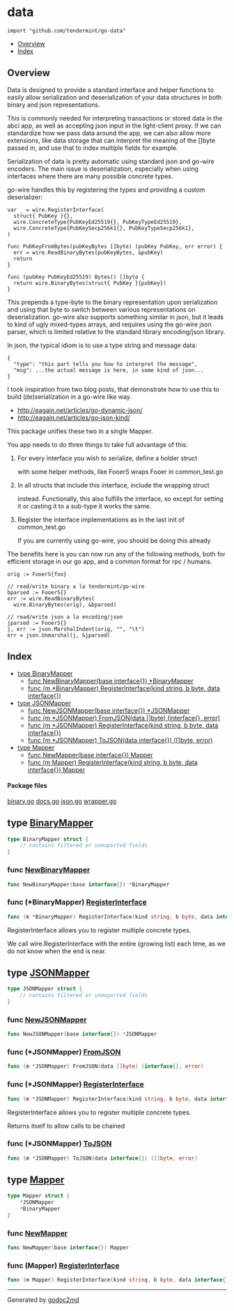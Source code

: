 

# data
`import "github.com/tendermint/go-data"`

* [Overview](#pkg-overview)
* [Index](#pkg-index)

## <a name="pkg-overview">Overview</a>
Data is designed to provide a standard interface and helper functions to
easily allow serialization and deserialization of your data structures
in both binary and json representations.

This is commonly needed for interpreting transactions or stored data in the
abci app, as well as accepting json input in the light-client proxy. If we
can standardize how we pass data around the app, we can also allow more
extensions, like data storage that can interpret the meaning of the []byte
passed in, and use that to index multiple fields for example.

Serialization of data is pretty automatic using standard json and go-wire
encoders.  The main issue is deserialization, especially when using interfaces
where there are many possible concrete types.

go-wire handles this by registering the types and providing a custom
deserializer:


	var _ = wire.RegisterInterface(
	  struct{ PubKey }{},
	  wire.ConcreteType{PubKeyEd25519{}, PubKeyTypeEd25519},
	  wire.ConcreteType{PubKeySecp256k1{}, PubKeyTypeSecp256k1},
	)
	
	func PubKeyFromBytes(pubKeyBytes []byte) (pubKey PubKey, err error) {
	  err = wire.ReadBinaryBytes(pubKeyBytes, &pubKey)
	  return
	}
	
	func (pubKey PubKeyEd25519) Bytes() []byte {
	  return wire.BinaryBytes(struct{ PubKey }{pubKey})
	}

This prepends a type-byte to the binary representation upon serialization and
using that byte to switch between various representations on deserialization.
go-wire also supports something similar in json, but it leads to kind of ugly
mixed-types arrays, and requires using the go-wire json parser, which is
limited relative to the standard library encoding/json library.

In json, the typical idiom is to use a type string and message data:


	{
	  "type": "this part tells you how to interpret the message",
	  "msg": ...the actual message is here, in some kind of json...
	}

I took inspiration from two blog posts, that demonstrate how to use this
to build (de)serialization in a go-wire like way.

* <a href="http://eagain.net/articles/go-dynamic-json/">http://eagain.net/articles/go-dynamic-json/</a>
* <a href="http://eagain.net/articles/go-json-kind/">http://eagain.net/articles/go-json-kind/</a>

This package unifies these two in a single Mapper.

You app needs to do three things to take full advantage of this:

1. For every interface you wish to serialize, define a holder struct


	with some helper methods, like FooerS wraps Fooer in common_test.go

2. In all structs that include this interface, include the wrapping struct


	instead.  Functionally, this also fulfills the interface, so except for
	setting it or casting it to a sub-type it works the same.

3. Register the interface implementations as in the last init of common_test.go


	If you are currently using go-wire, you should be doing this already

The benefits here is you can now run any of the following methods, both for
efficient storage in our go app, and a common format for rpc / humans.


	orig := FooerS{foo}
	
	// read/write binary a la tendermint/go-wire
	bparsed := FooerS{}
	err := wire.ReadBinaryBytes(
	  wire.BinaryBytes(orig), &bparsed)
	
	// read/write json a la encoding/json
	jparsed := FooerS{}
	j, err := json.MarshalIndent(orig, "", "\t")
	err = json.Unmarshal(j, &jparsed)




## <a name="pkg-index">Index</a>
* [type BinaryMapper](#BinaryMapper)
  * [func NewBinaryMapper(base interface{}) *BinaryMapper](#NewBinaryMapper)
  * [func (m *BinaryMapper) RegisterInterface(kind string, b byte, data interface{})](#BinaryMapper.RegisterInterface)
* [type JSONMapper](#JSONMapper)
  * [func NewJSONMapper(base interface{}) *JSONMapper](#NewJSONMapper)
  * [func (m *JSONMapper) FromJSON(data []byte) (interface{}, error)](#JSONMapper.FromJSON)
  * [func (m *JSONMapper) RegisterInterface(kind string, b byte, data interface{})](#JSONMapper.RegisterInterface)
  * [func (m *JSONMapper) ToJSON(data interface{}) ([]byte, error)](#JSONMapper.ToJSON)
* [type Mapper](#Mapper)
  * [func NewMapper(base interface{}) Mapper](#NewMapper)
  * [func (m Mapper) RegisterInterface(kind string, b byte, data interface{}) Mapper](#Mapper.RegisterInterface)


#### <a name="pkg-files">Package files</a>
[binary.go](/src/github.com/tendermint/go-data/binary.go) [docs.go](/src/github.com/tendermint/go-data/docs.go) [json.go](/src/github.com/tendermint/go-data/json.go) [wrapper.go](/src/github.com/tendermint/go-data/wrapper.go) 






## <a name="BinaryMapper">type</a> [BinaryMapper](/src/target/binary.go?s=59:133#L1)
``` go
type BinaryMapper struct {
    // contains filtered or unexported fields
}
```






### <a name="NewBinaryMapper">func</a> [NewBinaryMapper](/src/target/binary.go?s=135:187#L1)
``` go
func NewBinaryMapper(base interface{}) *BinaryMapper
```




### <a name="BinaryMapper.RegisterInterface">func</a> (\*BinaryMapper) [RegisterInterface](/src/target/binary.go?s=424:503#L10)
``` go
func (m *BinaryMapper) RegisterInterface(kind string, b byte, data interface{})
```
RegisterInterface allows you to register multiple concrete types.

We call wire.RegisterInterface with the entire (growing list) each time,
as we do not know when the end is near.




## <a name="JSONMapper">type</a> [JSONMapper](/src/target/json.go?s=80:178#L1)
``` go
type JSONMapper struct {
    // contains filtered or unexported fields
}
```






### <a name="NewJSONMapper">func</a> [NewJSONMapper](/src/target/json.go?s=180:228#L5)
``` go
func NewJSONMapper(base interface{}) *JSONMapper
```




### <a name="JSONMapper.FromJSON">func</a> (\*JSONMapper) [FromJSON](/src/target/json.go?s=1096:1159#L39)
``` go
func (m *JSONMapper) FromJSON(data []byte) (interface{}, error)
```



### <a name="JSONMapper.RegisterInterface">func</a> (\*JSONMapper) [RegisterInterface](/src/target/json.go?s=459:536#L15)
``` go
func (m *JSONMapper) RegisterInterface(kind string, b byte, data interface{})
```
RegisterInterface allows you to register multiple concrete types.

Returns itself to allow calls to be chained




### <a name="JSONMapper.ToJSON">func</a> (\*JSONMapper) [ToJSON](/src/target/json.go?s=1490:1551#L57)
``` go
func (m *JSONMapper) ToJSON(data interface{}) ([]byte, error)
```



## <a name="Mapper">type</a> [Mapper](/src/target/wrapper.go?s=14:64#L1)
``` go
type Mapper struct {
    *JSONMapper
    *BinaryMapper
}
```






### <a name="NewMapper">func</a> [NewMapper](/src/target/wrapper.go?s=66:105#L1)
``` go
func NewMapper(base interface{}) Mapper
```




### <a name="Mapper.RegisterInterface">func</a> (Mapper) [RegisterInterface](/src/target/wrapper.go?s=206:285#L5)
``` go
func (m Mapper) RegisterInterface(kind string, b byte, data interface{}) Mapper
```







- - -
Generated by [godoc2md](http://godoc.org/github.com/davecheney/godoc2md)
